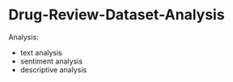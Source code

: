# Drug-Review-Dataset-Analysis

Analysis:
- text analysis
- sentiment analysis
- descriptive analysis